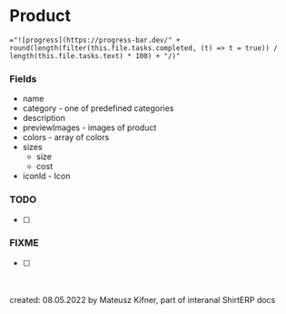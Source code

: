 # Product
`="![progress](https://progress-bar.dev/" + round(length(filter(this.file.tasks.completed, (t) => t = true)) / length(this.file.tasks.text) * 100) + "/)"`
### Fields
- name
 - category - one of predefined categories
 - description
 - previewImages - images of product
 - colors - array of colors
 - sizes
   - size
   - cost
 - iconId - Icon



### TODO

- [ ] 

### FIXME
- [ ] 

<br/><br/>created: 08.05.2022
by Mateusz Kifner, part of interanal ShirtERP docs
